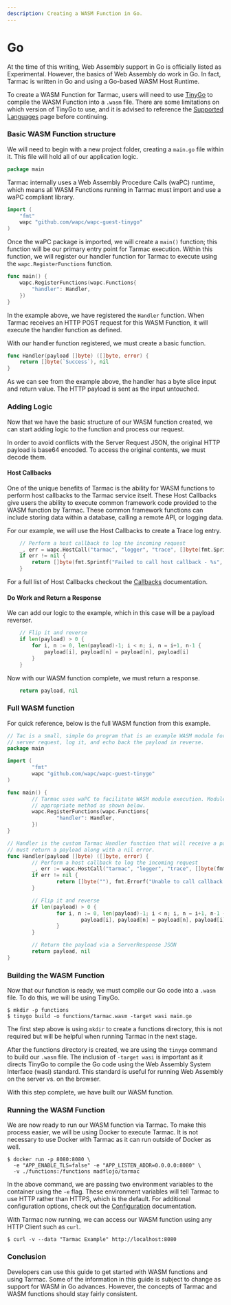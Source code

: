 ```yaml
---
description: Creating a WASM Function in Go.
---
```


# Go

At the time of this writing, Web Assembly support in Go is officially listed as Experimental. However, the basics of Web Assembly do work in Go. In fact, Tarmac is written in Go and using a Go-based WASM Host Runtime.

To create a WASM Function for Tarmac, users will need to use [TinyGo](https://tinygo.org/) to compile the WASM Function into a `.wasm` file. There are some limitations on which version of TinyGo to use, and it is advised to reference the [Supported Languages](supported-languages.md) page before continuing.

### Basic WASM Function structure

We will need to begin with a new project folder, creating a `main.go` file within it. This file will hold all of our application logic.

```go
package main
```

Tarmac internally uses a Web Assembly Procedure Calls \(waPC\) runtime, which means all WASM Functions running in Tarmac must import and use a waPC compliant library.

```go
import (
	"fmt"
	wapc "github.com/wapc/wapc-guest-tinygo"
)
```

Once the waPC package is imported, we will create a `main()` function; this function will be our primary entry point for Tarmac execution. Within this function, we will register our handler function for Tarmac to execute using the `wapc.RegisterFunctions` function.

```go
func main() {
	wapc.RegisterFunctions(wapc.Functions{
		"handler": Handler,
	})
}
```

In the example above, we have registered the `Handler` function. When Tarmac receives an HTTP POST request for this WASM Function, it will execute the handler function as defined.

With our handler function registered, we must create a basic function.

```go
func Handler(payload []byte) ([]byte, error) {
	return []byte(`Success`), nil
}

```

As we can see from the example above, the handler has a byte slice input and return value. The HTTP payload is sent as the input untouched.

### Adding Logic

Now that we have the basic structure of our WASM function created, we can start adding logic to the function and process our request.

In order to avoid conflicts with the Server Request JSON, the original HTTP payload is base64 encoded. To access the original contents, we must decode them.

#### Host Callbacks

One of the unique benefits of Tarmac is the ability for WASM functions to perform host callbacks to the Tarmac service itself. These Host Callbacks give users the ability to execute common framework code provided to the WASM function by Tarmac. These common framework functions can include storing data within a database, calling a remote API, or logging data. 

For our example, we will use the Host Callbacks to create a Trace log entry.

```go
	// Perform a host callback to log the incoming request
	_, err = wapc.HostCall("tarmac", "logger", "trace", []byte(fmt.Sprintf("Reversing Payload: %s", s)))
	if err != nil {
		return []byte(fmt.Sprintf("Failed to call host callback - %s", err)), nil
	}
```

For a full list of Host Callbacks checkout the [Callbacks](../callback-functions/callbacks.md) documentation.

#### Do Work and Return a Response

We can add our logic to the example, which in this case will be a payload reverser.

```go
	// Flip it and reverse
	if len(payload) > 0 {
		for i, n := 0, len(payload)-1; i < n; i, n = i+1, n-1 {
			payload[i], payload[n] = payload[n], payload[i]
		}
	}
```

Now with our WASM function complete, we must return a response.

```go
	return payload, nil
```

### Full WASM function

For quick reference, below is the full WASM function from this example.

```go
// Tac is a small, simple Go program that is an example WASM module for Tarmac. This program will accept a Tarmac
// server request, log it, and echo back the payload in reverse.
package main

import (
        "fmt"
        wapc "github.com/wapc/wapc-guest-tinygo"
)

func main() {
        // Tarmac uses waPC to facilitate WASM module execution. Modules must register their custom handlers under the
        // appropriate method as shown below.
        wapc.RegisterFunctions(wapc.Functions{
                "handler": Handler,
        })
}

// Handler is the custom Tarmac Handler function that will receive a payload and
// must return a payload along with a nil error.
func Handler(payload []byte) ([]byte, error) {
        // Perform a host callback to log the incoming request
        _, err := wapc.HostCall("tarmac", "logger", "trace", []byte(fmt.Sprintf("Reversing Payload: %s", payload)))
        if err != nil {
                return []byte(""), fmt.Errorf("Unable to call callback - %s", err)
        }

        // Flip it and reverse
        if len(payload) > 0 {
                for i, n := 0, len(payload)-1; i < n; i, n = i+1, n-1 {
                        payload[i], payload[n] = payload[n], payload[i]
                }
        }

        // Return the payload via a ServerResponse JSON
        return payload, nil
}
```

### Building the WASM Function

Now that our function is ready, we must compile our Go code into a `.wasm` file. To do this, we will be using TinyGo.

```text
$ mkdir -p functions
$ tinygo build -o functions/tarmac.wasm -target wasi main.go
```

The first step above is using `mkdir` to create a functions directory, this is not required but will be helpful when running Tarmac in the next stage.

After the functions directory is created, we are using the `tinygo` command to build our `.wasm` file. The inclusion of `-target wasi` is important as it directs TinyGo to compile the Go code using the Web Assembly System Interface \(wasi\) standard. This standard is useful for running Web Assembly on the server vs. on the browser.

With this step complete, we have built our WASM function.

### Running the WASM Function

We are now ready to run our WASM function via Tarmac. To make this process easier, we will be using Docker to execute Tarmac. It is not necessary to use Docker with Tarmac as it can run outside of Docker as well.

```text
$ docker run -p 8080:8080 \
  -e "APP_ENABLE_TLS=false" -e "APP_LISTEN_ADDR=0.0.0.0:8080" \
  -v ./functions:/functions madflojo/tarmac
```

In the above command, we are passing two environment variables to the container using the `-e` flag. These environment variables will tell Tarmac to use HTTP rather than HTTPS, which is the default. For additional configuration options, check out the [Configuration](../running-tarmac/configuration.md) documentation.

With Tarmac now running, we can access our WASM function using any HTTP Client such as `curl`.

```text
$ curl -v --data "Tarmac Example" http://localhost:8080
```

### Conclusion

Developers can use this guide to get started with WASM functions and using Tarmac. Some of the information in this guide is subject to change as support for WASM in Go advances. However, the concepts of Tarmac and WASM functions should stay fairly consistent.

